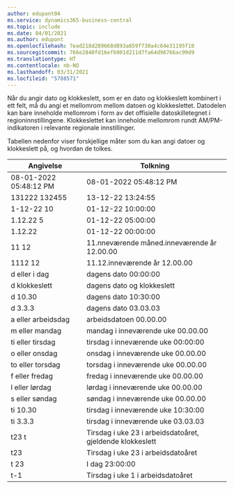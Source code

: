 ```yaml
---
author: edupont04
ms.service: dynamics365-business-central
ms.topic: include
ms.date: 04/01/2021
ms.author: edupont
ms.openlocfilehash: 7ead218d289668d893a659f730a4c64e31195f10
ms.sourcegitcommit: 766e2840fd16efb901d211d7fa64d96766ac99d9
ms.translationtype: HT
ms.contentlocale: nb-NO
ms.lasthandoff: 03/31/2021
ms.locfileid: "5788571"
---
```

Når du angir dato og klokkeslett, som er en dato og klokkeslett kombinert i ett felt, må du angi et mellomrom mellom datoen og klokkeslettet. Datodelen kan bare inneholde mellomrom i form av det offisielle datoskilletegnet i regioninnstillingene. Klokkeslettet kan inneholde mellomrom rundt AM/PM-indikatoren i relevante regionale innstillinger.

<!--It is also possible to enter only a date in a datetime field, but it is not possible to enter only a time.-->

Tabellen nedenfor viser forskjellige måter som du kan angi datoer og klokkeslett på, og hvordan de tolkes.  

|Angivelse|Tolkning|
|---------------|------------------------|
|08-01-2022 05:48:12 PM|08\-01\-2022 05:48:12 PM|
|131222 132455|13-12-22 13:24:55|
|1-12-22 10|01-12-22 10:00:00|
|1.12.22 5|01-12-22 05:00:00|
|1.12.22|01-12-22 00:00:00|
|11 12|11.nneværende måned.inneværende år 12.00.00|
|1112 12|11.12.inneværende år 12.00.00|
|d eller i dag|dagens dato 00:00:00|
|d klokkeslett|dagens dato og klokkeslett|
|d 10.30|dagens dato 10:30:00|
|d 3.3.3|dagens dato 03.03.03|
|a eller arbeidsdag|arbeidsdatoen 00.00.00|
|m eller mandag|mandag i inneværende uke 00.00.00|
|ti eller tirsdag|tirsdag i inneværende uke 00:00:00|
|o eller onsdag|onsdag i inneværende uke 00.00.00|
|to eller torsdag|torsdag i inneværende uke 00.00.00|
|f eller fredag|fredag i inneværende uke 00.00.00|
|l eller lørdag|lørdag i inneværende uke 00.00.00|
|s eller søndag|søndag i inneværende uke 00.00.00|
|ti 10.30|tirsdag i inneværende uke 10:30:00|
|ti 3.3.3|tirsdag i inneværende uke 03.03.03|
|t23 t|Tirsdag i uke 23 i arbeidsdatoåret, gjeldende klokkeslett|
|t23|Tirsdag i uke 23 i arbeidsdatoåret|
|t 23|I dag 23:00:00|
|t-1|Tirsdag i uke 1 i arbeidsdatoåret|


